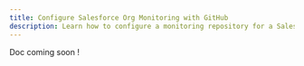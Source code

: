 ```yaml
---
title: Configure Salesforce Org Monitoring with GitHub
description: Learn how to configure a monitoring repository for a Salesforce Org, using sfdx-hardis and GitHub
---
```

<!-- markdownlint-disable MD013 -->

Doc coming soon !
